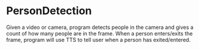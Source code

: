 # PersonDetection
Given a video or camera, program detects people in the camera and gives a count of how many people are in the frame. When a person enters/exits the frame, program will use TTS to tell user when a person has exited/entered.

